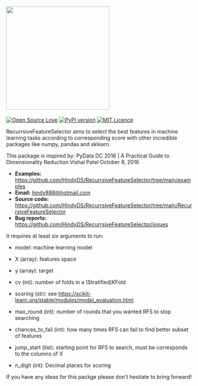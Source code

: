 # <img src="https://raw.githubusercontent.com/HindyDS/RecurrsiveFeatureSelector/main/logo/RFS%208.5.2021.png" height="277">

[![Open Source Love](https://badges.frapsoft.com/os/v2/open-source.svg?v=103)](https://github.com/ellerbrock/open-source-badges/)
[![PyPI version](https://badge.fury.io/gh/HindyDS%2FRecurrsiveFeatureSelector.svg)](https://pypi.org/project/RecurrsiveFeatureSelector/)
[![MIT Licence](https://badges.frapsoft.com/os/mit/mit.svg?v=103)](https://opensource.org/licenses/mit-license.php)

RecurrsiveFeatureSelector aims to select the best features in machine learning tasks according to corresponding score with other incredible packages like numpy, pandas and sklearn.

This package is inspired by: 
PyData DC 2016 | A Practical Guide to Dimensionality Reduction 
Vishal Patel
October 8, 2016

- **Examples:** https://github.com/HindyDS/RecurrsiveFeatureSelector/tree/main/examples
- **Email:** hindy888@hotmail.com
- **Source code:** https://github.com/HindyDS/RecurrsiveFeatureSelector/tree/main/RecurrsiveFeatureSelector
- **Bug reports:** https://github.com/HindyDS/RecurrsiveFeatureSelector/issues

It requires at least six arguments to run:

- model: machine learning model
- X (array): features space
- y (array): target
- cv (int): number of folds in a (Stratified)KFold
- scoring (str): see https://scikit-learn.org/stable/modules/model_evaluation.html

- max_round (int): number of rounds that you wanted RFS to stop searching
- chances_to_fail (int): how many times RFS can fail to find better subset of features 
- jump_start (list): starting point for RFS to search, must be corresponds to the columns of X
- n_digit (int): Decimal places for scoring

If you have any ideas for this packge please don't hesitate to bring forward!
